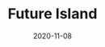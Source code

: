 ---
title: "Future Island"
img: "future_island.png"
preview: true
highlighted: true
text: "Rock Werchter, an annual pop and rock festival held in the small village of Werchter, a suburb of the Flemish-Brabant town of Rotselaar, is the inspiration for Future Island. This project was completed during the first programming term."
tools: "The project mostly focuses on javascript, and we had to work with JSON, arrays of objects, and various data types in js. Of course, CSS and a minimum of HTML were added as a bonus, as the majority of HTML had to be added dynamically using JavaScript."
url: "https://pgm-thabisadingani.github.io/futureIsland/"
git: "https://github.com/pgm-thabisadingani/futureIsland"
date: "2020-11-08"
---